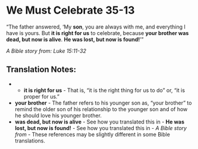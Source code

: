 We Must Celebrate 35-13
=========================


“The father answered, ‘My **son**, you are always with me, and
everything I have is yours. But **it is right for us** to celebrate,
because **your brother was dead, but now is alive**. **He was lost,
but now is found!**’”

*A Bible story from: Luke 15:11-32*

Translation Notes:
------------------

- -   **it is right for us** - That is, “it is the right thing for us to
    do” or, “it is proper for us.”
-   **your brother** - The father refers to his younger son as, “your
    brother” to remind the older son of his relationship to the younger
    son and of how he should love his younger brother.
-   **was dead, but now is alive** - See how you translated this in -
**He was lost, but now is found!** - See how you translated this in -
*A Bible story from* - These references may be slightly different in
    some Bible translations.

